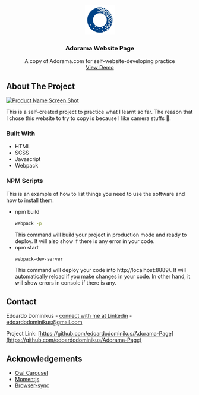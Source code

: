 
<!-- PROJECT LOGO -->
<br />
<p align="center">
  <a href="https://github.com/edoardodominikus/Adorama-Page">
    <img src="dist/img/icon.png" alt="Logo" width="80" height="80">
  </a>

  <h3 align="center">Adorama Website Page</h3>

  <p align="center">
   A copy of Adorama.com for self-website-developing practice
    <br />
    <a href="https://edoardodominikus.github.io/Adorama-Page/dist/">View Demo</a>  
  </p>
</p>


<!-- ABOUT THE PROJECT -->
## About The Project

[![Product Name Screen Shot][product-screenshot]](https://example.com)

This is a self-created project to practice what I learnt so far. The reason that I chose this website to try to copy is because I like camera stuffs 📸.

### Built With
* HTML
* SCSS
* Javascript
* Webpack

### NPM Scripts

This is an example of how to list things you need to use the software and how to install them.
* npm build
  ```sh
  webpack -p
  ```
  This command will build your project in production mode and ready to deploy.
  It will also show if there is any error in your code.
* npm start
  ```sh
  webpack-dev-server
  ```
  This command will deploy your code into http://localhost:8889/.
  It will automatically reload if you make changes in your code.
  In other hand, it will show errors in console if there is any.
  




<!-- CONTACT -->
## Contact

Edoardo Dominikus - [connect with me at Linkedin](www.linkedin.com/in/edoardo-dominikus) - edoardodominikus@gmail.com

Project Link: [https://github.com/edoardodominikus/Adorama-Page](https://github.com/edoardodominikus/Adorama-Page)



<!-- ACKNOWLEDGEMENTS -->
## Acknowledgements
* [Owl Carousel](https://owlcarousel2.github.io/OwlCarousel2/)
* [Momentjs](https://momentjs.com/)
* [Browser-sync](https://browsersync.io/)





[linkedin-shield]: https://img.shields.io/badge/-LinkedIn-black.svg?style=for-the-badge&logo=linkedin&colorB=555
[linkedin-url]: http://www.linkedin.com/in/edoardo-dominikus
[product-screenshot]: dist/img/adorama-page.png
